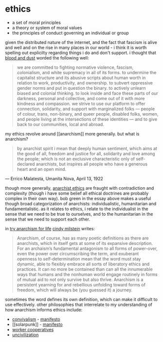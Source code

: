# ethics

- a set of moral principles
- a theory or system of moral values
- the principles of conduct governing an individual or group

given the distributed nature of the internet, and the fact that fascism is alive and well and on the rise in many places in our world - i think it is worth spelling out explicilty regarding things i do and don't support. i thought that [blood and dust](https://blood-and-dust.com/politics/) worded the following well:

> we are committed to fighting normative violence, fascism, colonialism, and white supremacy in all of its forms. to undermine the capitalist structure and its abusive scripts about human worth in relation to work, productivity, and ownership. to subvert oppressive gender norms and put in question the binary. to actively unlearn biased and colonial thinking. to look inside and face these parts of our darkness, personal and collective, and come out of it with more kindness and compassion. we strive to use our platform to offer connection, solidarity, and support with marginalized folks — people of colour, trans, non-binary, and queer people, disabled folks, women, and people living at the intersections of these identities — and to give back to our communities, local and abroad.

my ethics revolve around [[anarchism]] more generally. but what is anarchism?

> by anarchist spirit i mean that deeply human sentiment, which aims at the good of all, freedom and justice for all, solidarity and love among the people; which is not an exclusive characteristic only of self-declared anarchists, but inspires all people who have a generous heart and an open mind.

— Errico Malatesta, Umanita Nova, April 13, 1922

though more generally, [anarchist ethics](https://libcom.org/library/ethics-anarchism) are fraught with contradiction and complexity (though i have some belief all ethical doctrines are probably complex in their own way). bob green in the essay above makes a useful though broad categorization of anarchists: individualistic, humanitarian and fundamentalistic. as it relates to ethics, i relate to the individualist in the sense that we need to be true to ourselves, and to the humanitarian in the sense that we need to support each other.

in [try anarchism for life](https://www.tangledwilderness.org/featured/try-anarchism-for-life-preview) [cindy milstein](https://en.wikipedia.org/wiki/Cindy_Milstein) writes:

> Anarchism, of course, has as many poetic definitions as there are anarchists, which in itself gets at some of its expansive description. For an archaism’s fundamental antagonism to all forms of power-over, even the power over circumscribing the term, and exuberant openness to self-determination mean that the word must stay dynamic, able to flexibly embrace all sorts of liberatory ethics and practices. It can no more be contained than can all the innumerable ways that humans and the nonhuman world engage routinely in forms of mutual aid to not only survive but also thrive. Anarchism is a persistent yearning for and rebellious unfolding toward forms of freedom, which will always be (you guessed it) a journey.

sometimes the word defines its own definition, which can make it difficult to use effectively. other philosophies that interrelate to my understanding of how anarchism informs ethics include:

- [convivalism](https://convivialism.org/) - [manifesto](https://online.ucpress.edu/cs/article/1/1/12721/112920/THE-SECOND-CONVIVIALIST-MANIFESTO-Towards-a-Post)
- [[solarpunk]] - [manifesto](https://theanarchistlibrary.org/library/the-solarpunk-community-a-solarpunk-manifesto)
- [worker cooperatives](https://en.wikipedia.org/wiki/Worker_cooperative)
- [uncivilization](https://dark-mountain.net/about/manifesto/)
